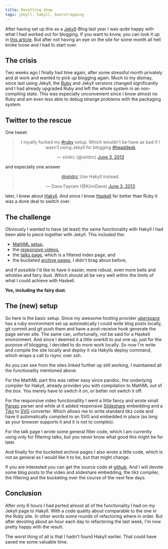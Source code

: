 ```yaml
---
title: Resetting shop
tags: jekyll, hakyll, bootstrapping
---
```


After having set up this as a [Jekyll](http://jekyllrb.com/)-Blog last year I was quite happy with what I had worked out for blogging. If you want to know, you can look it up in [this article](/2012/12/15/Setting-up-Shop.html). But after not having an eye on the site for some month all hell broke loose and I had to start over.

<!--more-->

## The crisis

Two weeks ago I finally had time again, after some stressful month privately and at work and wanted to pick up blogging again. Much to my dismay, since last using Jekyll, the [Ruby](http://www.ruby-lang.org/) and Jekyll versions changed significantly and I had already upgraded Ruby and left the whole system in an non-compiling state. This was especially unconvenient since I know almost no Ruby and am even less able to debug strange problems with the packaging system.

## Twitter to the rescue
One tweet:
<div style="margin-left: auto; margin-right:auto">
<blockquote class="twitter-tweet" data-partner="tweetdeck" align="center"><p>I royally fucked my <a href="https://twitter.com/search?q=%23ruby&amp;src=hash">#ruby</a> setup. Which wouldn’t be have as bad if I wasn’t using Jekyll for blogging <a href="https://twitter.com/search?q=%23headdesk&amp;src=hash">#headdesk</a></p>&mdash; xinitrc (@xinitrc) <a href="https://twitter.com/xinitrc/statuses/341619389919010817">June 3, 2013</a></blockquote>
<script async src="//platform.twitter.com/widgets.js" charset="utf-8"></script>
</div>
and especially one answer

<blockquote class="twitter-tweet" data-conversation="none" align="center" data-partner="tweetdeck"><p><a href="https://twitter.com/xinitrc">@xinitrc</a> Use Hakyll instead.</p>&mdash; Dave Fayram (@KirinDave) <a href="https://twitter.com/KirinDave/statuses/341620237030019072">June 3, 2013</a></blockquote>
<script async src="//platform.twitter.com/widgets.js" charset="utf-8"></script>

later, I knew about [Hakyll](http://jaspervdj.be/hakyll/). And since I know [Haskell](http://www.haskell.org) far better than Ruby it was a done deal to switch over. 

## The challenge 
Obviously I wanted to have (at least) the same functionality with Hakyll I had been able to piece together with Jekyll. This included the:

* [MathML setup](/2012/12/17/Let-me-do-the-math.html), 
* the [responsive videos](http://localhost:8000/2012/12/19/Long-and-winding-road-to-a-responsive-video.html), 
* the [talks page](/talks.html), which is a filtered index page, and
* the bucketed [archive pages](/archive.html), I didn't brag about before,

and if possible I'd like to have it easier, more robust, even more bells and whistles and fairy dust. Which should all be very well within the limits of what I could achieve with Haskell. 

**Yes, including the fairy dust.**

## The (new) setup

So here is the basic setup. Since my awesome hosting provider [uberspace](http://uberspace.de) has a ruby environment set up automatically I could write blog posts locally, <span class="tt">git commit</span> and <span class="tt">git push</span> them and have a <span class="tt">post-receive</span> hook generate the page server site. The same can, unfortunally, not be said for a Haskell environment. And since I deemed it a little overkill to put one up, just for the purpose of blogging, I decided to do more work locally. So now I'm write and compile the site locally and deploy it via Hakylls <span class="tt">deploy</span> command, which wraps a call to <span class="tt">rsync</span> over <span class="tt">ssh</span>.

As you can see from the sites linked further up still working, I maintained all the functionality mentioned above. 

For the MathML part this was rather easy since pandoc, the underlying compiler for Hakyll, already provides you with compilation to MathML out of the box. You merely have to switch it on, or better not switch it off. 

For the responsive video functionallity I went a little fancy and wrote small [Parsec](http://www.haskell.org/haskellwiki/Parsec) parser and while at it added responsive [Slideshare](http://www.slideshare.net/) embedding and a [Tikz](http://www.texample.net/tikz/) to [SVG](https://en.wikipedia.org/wiki/Scalable_Vector_Graphics) converter. Which allows me to write standard tikz code and have it automatically compiled to an SVG and embedded in place (as long as your browser supports it and it is not to complex). 

For the talk page I wrote some general filter code, which I am currently using only for filtering talks, but you never know what good this might be for later. 

And finally for the bucketed archive pages I also wrote a little code, which is not as general as I would like it to be, but that might change. 

If you are interested you can get the source code at [github](https://github.com/xinitrc/xinitrc.de). 
And I will devote some blog posts to the video and slideshare embedding, the tikz compiler, the filtering and the bucketing over the course of the next few days.
 

## Conclusion

After only 6 hours I had ported almost all of the functionality I had on my Jekyll page to Hakyll. With a code quality about comparable to the one in the Ruby site. In other words some rounds of refactoring where in order. But after devoting about an hour each day to refactoring the last week, I'm now pretty happy with the result. 

The worst thing of all is that I hadn't found Hakyll earlier. That could have saved me some valuable time.